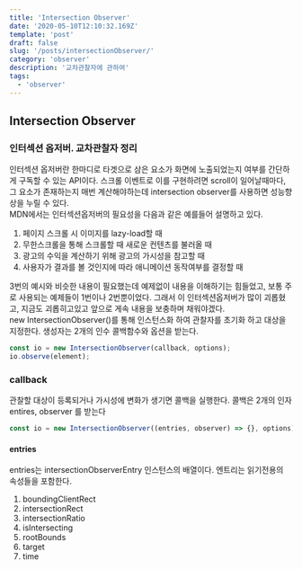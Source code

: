 ```yaml
---
title: 'Intersection Observer'
date: '2020-05-10T12:10:32.169Z'
template: 'post'
draft: false
slug: '/posts/intersectionObserver/'
category: 'observer'
description: '교차관찰자에 관하여'
tags:
  - 'observer'
---
```


## Intersection Observer

### 인터섹션 옵저버. 교차관찰자 정리

인터섹션 옵저버란 한마디로 타겟으로 삼은 요소가 화면에 노출되었는지 여부를 간단하게 구독할 수 있는 API이다. 스크롤 이벤트로 이를 구현하려면 scroll이 일어날때마다, 그 요소가 존재하는지 매번 계산해야하는데 intersection observer를 사용하면 성능향상을 누릴 수 있다.  
MDN에서는 인터섹션옵저버의 필요성을 다음과 같은 예를들어 설명하고 있다.

1. 페이지 스크롤 시 이미지를 lazy-load할 때
2. 무한스크롤을 통해 스크롤할 때 새로운 컨텐츠를 불러올 때
3. 광고의 수익을 계산하기 위해 광고의 가시성을 참고할 때
4. 사용자가 결과를 볼 것인지에 따라 애니메이션 동작여부를 결정할 때

3번의 예시와 비슷한 내용이 필요했는데 예제없이 내용을 이해하기는 힘들었고, 보통 주로 사용되는 예제들이 1번이나 2번뿐이었다. 그래서 이 인터섹션옵저버가 많이 괴롭혔고, 지금도 괴롭히고있고 앞으로 게속 내용을 보충하며 채워야겠다.  
new IntersectionObserver()를 통해 인스턴스화 하여 관찰자를 초기화 하고 대상을 지정한다. 생성자는 2개의 인수 콜백함수와 옵션을 받는다.

```js
const io = new IntersectionObserver(callback, options);
io.observe(element);
```

### callback

관찰할 대상이 등록되거나 가시성에 변화가 생기면 콜백을 실행한다. 콜백은 2개의 인자 entires, observer 를 받는다

```js
const io = new IntersectionObserver((entries, observer) => {}, options);
```

#### entries

entries는 intersectionObserverEntry 인스턴스의 배열이다. 엔트리는 읽기전용의 속성들을 포함한다.

1. boundingClientRect
2. intersectionRect
3. intersectionRatio
4. isIntersecting
5. rootBounds
6. target
7. time
